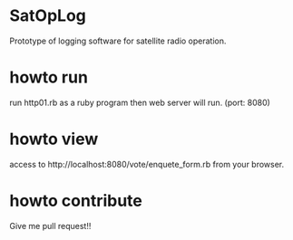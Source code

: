 # SatOpLog
Prototype of logging software for satellite radio operation.

# howto run
run http01.rb as a ruby program then web server will run.
(port: 8080)

# howto view
access to http://localhost:8080/vote/enquete_form.rb from your browser.

# howto contribute
Give me pull request!!